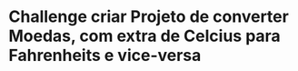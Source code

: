 
<h1 color='red' font-size="20px"> Challenge criar Projeto de converter Moedas, com extra de Celcius para Fahrenheits e vice-versa</h1> 
